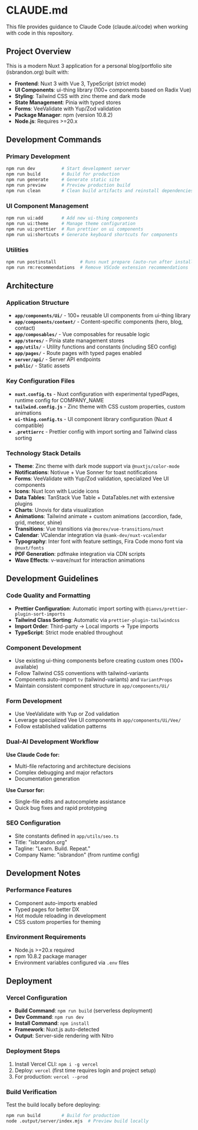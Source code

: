 # CLAUDE.md

This file provides guidance to Claude Code (claude.ai/code) when working with code in this repository.

## Project Overview

This is a modern Nuxt 3 application for a personal blog/portfolio site (isbrandon.org) built with:
- **Frontend**: Nuxt 3 with Vue 3, TypeScript (strict mode)
- **UI Components**: ui-thing library (100+ components based on Radix Vue)
- **Styling**: Tailwind CSS with zinc theme and dark mode
- **State Management**: Pinia with typed stores
- **Forms**: VeeValidate with Yup/Zod validation
- **Package Manager**: npm (version 10.8.2)
- **Node.js**: Requires >=20.x

## Development Commands

### Primary Development
```bash
npm run dev          # Start development server
npm run build        # Build for production
npm run generate     # Generate static site
npm run preview      # Preview production build
npm run clean        # Clean build artifacts and reinstall dependencies
```

### UI Component Management
```bash
npm run ui:add       # Add new ui-thing components
npm run ui:theme     # Manage theme configuration
npm run ui:prettier  # Run prettier on ui components
npm run ui:shortcuts # Generate keyboard shortcuts for components
```

### Utilities
```bash
npm run postinstall         # Runs nuxt prepare (auto-run after install)
npm run rm:recommendations  # Remove VSCode extension recommendations
```

## Architecture

### Application Structure
- **`app/components/Ui/`** - 100+ reusable UI components from ui-thing library
- **`app/components/content/`** - Content-specific components (hero, blog, contact)
- **`app/composables/`** - Vue composables for reusable logic
- **`app/stores/`** - Pinia state management stores
- **`app/utils/`** - Utility functions and constants (including SEO config)
- **`app/pages/`** - Route pages with typed pages enabled
- **`server/api/`** - Server API endpoints
- **`public/`** - Static assets

### Key Configuration Files
- **`nuxt.config.ts`** - Nuxt configuration with experimental typedPages, runtime config for COMPANY_NAME
- **`tailwind.config.js`** - Zinc theme with CSS custom properties, custom animations
- **`ui-thing.config.ts`** - UI component library configuration (Nuxt 4 compatible)
- **`.prettierrc`** - Prettier config with import sorting and Tailwind class sorting

### Technology Stack Details
- **Theme**: Zinc theme with dark mode support via `@nuxtjs/color-mode`
- **Notifications**: Notivue + Vue Sonner for toast notifications
- **Forms**: VeeValidate with Yup/Zod validation, specialized Vee UI components
- **Icons**: Nuxt Icon with Lucide icons
- **Data Tables**: TanStack Vue Table + DataTables.net with extensive plugins
- **Charts**: Unovis for data visualization
- **Animations**: Tailwind animate + custom animations (accordion, fade, grid, meteor, shine)
- **Transitions**: Vue transitions via `@morev/vue-transitions/nuxt`
- **Calendar**: VCalendar integration via `@samk-dev/nuxt-vcalendar`
- **Typography**: Inter font with feature settings, Fira Code mono font via `@nuxt/fonts`
- **PDF Generation**: pdfmake integration via CDN scripts
- **Wave Effects**: v-wave/nuxt for interaction animations

## Development Guidelines

### Code Quality and Formatting
- **Prettier Configuration**: Automatic import sorting with `@ianvs/prettier-plugin-sort-imports`
- **Tailwind Class Sorting**: Automatic via `prettier-plugin-tailwindcss`
- **Import Order**: Third-party → Local imports → Type imports
- **TypeScript**: Strict mode enabled throughout

### Component Development
- Use existing ui-thing components before creating custom ones (100+ available)
- Follow Tailwind CSS conventions with tailwind-variants
- Components auto-import `tv` (tailwind-variants) and `VariantProps`
- Maintain consistent component structure in `app/components/Ui/`

### Form Development
- Use VeeValidate with Yup or Zod validation
- Leverage specialized Vee UI components in `app/components/Ui/Vee/`
- Follow established validation patterns

### Dual-AI Development Workflow
**Use Claude Code for:**
- Multi-file refactoring and architecture decisions
- Complex debugging and major refactors
- Documentation generation

**Use Cursor for:**
- Single-file edits and autocomplete assistance
- Quick bug fixes and rapid prototyping

### SEO Configuration
- Site constants defined in `app/utils/seo.ts`
- Title: "isbrandon.org"
- Tagline: "Learn. Build. Repeat."
- Company Name: "isbrandon" (from runtime config)

## Development Notes


### Performance Features
- Component auto-imports enabled
- Typed pages for better DX
- Hot module reloading in development
- CSS custom properties for theming

### Environment Requirements
- Node.js >=20.x required
- npm 10.8.2 package manager
- Environment variables configured via `.env` files

## Deployment

### Vercel Configuration
- **Build Command**: `npm run build` (serverless deployment)
- **Dev Command**: `npm run dev`
- **Install Command**: `npm install`
- **Framework**: Nuxt.js auto-detected
- **Output**: Server-side rendering with Nitro

### Deployment Steps
1. Install Vercel CLI: `npm i -g vercel`
2. Deploy: `vercel` (first time requires login and project setup)
3. For production: `vercel --prod`

### Build Verification
Test the build locally before deploying:
```bash
npm run build        # Build for production
node .output/server/index.mjs  # Preview build locally
```